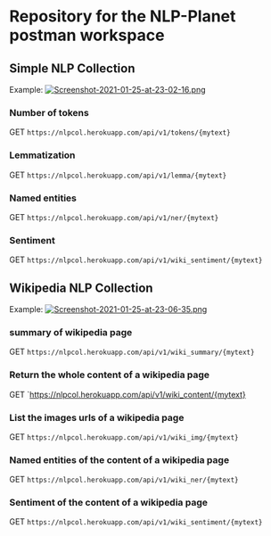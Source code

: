 # Repository for the NLP-Planet postman workspace

## Simple NLP Collection
Example:
[![Screenshot-2021-01-25-at-23-02-16.png](https://i.postimg.cc/2ynPsxgp/Screenshot-2021-01-25-at-23-02-16.png)](https://postimg.cc/XB7HF9Vx)

### Number of tokens
GET `https://nlpcol.herokuapp.com/api/v1/tokens/{mytext}`

### Lemmatization
GET `https://nlpcol.herokuapp.com/api/v1/lemma/{mytext}`

### Named entities
GET `https://nlpcol.herokuapp.com/api/v1/ner/{mytext}`

### Sentiment
GET `https://nlpcol.herokuapp.com/api/v1/wiki_sentiment/{mytext}`

## Wikipedia NLP Collection
Example:
[![Screenshot-2021-01-25-at-23-06-35.png](https://i.postimg.cc/SK53j5hF/Screenshot-2021-01-25-at-23-06-35.png)](https://postimg.cc/d724x534)

### summary of wikipedia page
GET `https://nlpcol.herokuapp.com/api/v1/wiki_summary/{mytext}`

### Return the whole content of a wikipedia page
GET `https://nlpcol.herokuapp.com/api/v1/wiki_content/{mytext}

### List the images urls of a wikipedia page
GET `https://nlpcol.herokuapp.com/api/v1/wiki_img/{mytext}`

### Named entities of the content of a wikipedia page
GET `https://nlpcol.herokuapp.com/api/v1/wiki_ner/{mytext}`

### Sentiment of the content of a wikipedia page
GET `https://nlpcol.herokuapp.com/api/v1/wiki_sentiment/{mytext}`



